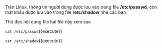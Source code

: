 Trên Linux, thông tin người dùng được lưu vào trong file **/etc/passwd**, còn mật khẩu được lưu vào trong file **/etc/shadow** nhé các bạn


Thử đọc nội dung file hai file này xem sao


`cat /etc/passwd`{{execute}}


`cat /etc/shadow`{{execute}}
